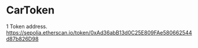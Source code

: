 # CarToken

1 Token address.
https://sepolia.etherscan.io/token/0xAd36abB13d0C25E809FAe580662544d87b826D98

